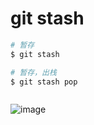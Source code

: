 # git stash


```sh
# 暂存
$ git stash

# 暂存，出栈
$ git stash pop



```


![image](https://user-images.githubusercontent.com/7291672/71509122-2d2fd800-28c5-11ea-99aa-6e493f7b40ab.png)
